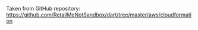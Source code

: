 Taken from GitHub repository:
https://github.com/RetailMeNotSandbox/dart/tree/master/aws/cloudformation
